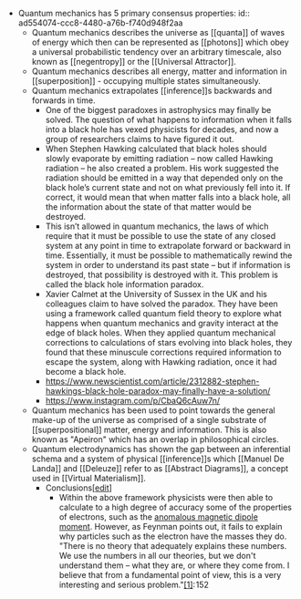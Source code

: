- Quantum mechanics has 5 primary consensus properties:
  id:: ad554074-ccc8-4480-a76b-f740d948f2aa
	- Quantum mechanics describes the universe as [[quanta]] of waves of energy which then can be represented as [[photons]] which obey a universal probabilistic tendency over an arbitrary timescale, also known as [[negentropy]] or the [[Universal Attractor]].
	- Quantum mechanics describes all energy, matter and information in [[superposition]] - occupying multiple states simultaneously.
	- Quantum mechanics extrapolates [[inference]]s backwards and forwards in time.
		- One of the biggest paradoxes in astrophysics may finally be solved. The question of what happens to information when it falls into a black hole has vexed physicists for decades, and now a group of researchers claims to have figured it out.⁠
		- When Stephen Hawking calculated that black holes should slowly evaporate by emitting radiation – now called Hawking radiation – he also created a problem. His work suggested the radiation should be emitted in a way that depended only on the black hole’s current state and not on what previously fell into it. If correct, it would mean that when matter falls into a black hole, all the information about the state of that matter would be destroyed.⁠
		- This isn’t allowed in quantum mechanics, the laws of which require that it must be possible to use the state of any closed system at any point in time to extrapolate forward or backward in time. Essentially, it must be possible to mathematically rewind the system in order to understand its past state – but if information is destroyed, that possibility is destroyed with it. This problem is called the black hole information paradox.⁠
		- Xavier Calmet at the University of Sussex in the UK and his colleagues claim to have solved the paradox. They have been using a framework called quantum field theory to explore what happens when quantum mechanics and gravity interact at the edge of black holes. When they applied quantum mechanical corrections to calculations of stars evolving into black holes, they found that these minuscule corrections required information to escape the system, along with Hawking radiation, once it had become a black hole.⁠
		- https://www.newscientist.com/article/2312882-stephen-hawkings-black-hole-paradox-may-finally-have-a-solution/
		- https://www.instagram.com/p/CbaQ6cAuw7n/
	- Quantum mechanics has been used to point towards the general make-up of the universe as comprised of a single substrate of [[superpositional]] matter, energy and information. This is also known as "Apeiron" which has an overlap in philosophical circles.
	- Quantum electrodynamics has shown the gap between an inferential schema and a system of physical [[inference]]s which [[Manuel De Landa]] and [[Deleuze]] refer to as [[Abstract Diagrams]], a concept used in [[Virtual Materialism]].
		- Conclusions[[edit](https://en.wikipedia.org/w/index.php?title=Quantum_electrodynamics&action=edit&section=8)]
			- Within the above framework physicists were then able to calculate to a high degree of accuracy some of the properties of electrons, such as the [anomalous magnetic dipole moment](https://en.wikipedia.org/wiki/Anomalous_magnetic_dipole_moment). However, as Feynman points out, it fails to explain why particles such as the electron have the masses they do. "There is no theory that adequately explains these numbers. We use the numbers in all our theories, but we don't understand them – what they are, or where they come from. I believe that from a fundamental point of view, this is a very interesting and serious problem."[[1]](https://en.wikipedia.org/wiki/Quantum_electrodynamics#cite_note-feynbook-1): 152